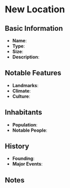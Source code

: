 # New Location
## Basic Information
- **Name**: 
- **Type**: 
- **Size**: 
- **Description**: 

## Notable Features
- **Landmarks**: 
- **Climate**: 
- **Culture**: 

## Inhabitants
- **Population**: 
- **Notable People**: 

## History
- **Founding**: 
- **Major Events**: 

## Notes

